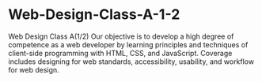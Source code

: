 # Web-Design-Class-A-1-2
Web Design Class A(1/2)
Our objective is to develop a high degree of competence as a web developer by learning principles and techniques of client-side programming with HTML, CSS, and JavaScript. Coverage includes designing for web standards, accessibility, usability, and workflow for web design.
